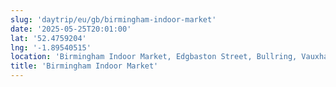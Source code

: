 ```yaml
---
slug: 'daytrip/eu/gb/birmingham-indoor-market'
date: '2025-05-25T20:01:00'
lat: '52.4759204'
lng: '-1.89540515'
location: 'Birmingham Indoor Market, Edgbaston Street, Bullring, Vauxhall, Park Central, Birmingham, West Midlands, England, B5 4RQ, United Kingdom'
title: 'Birmingham Indoor Market'
---
```


